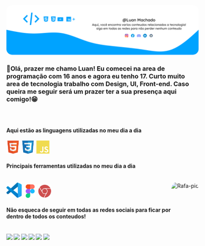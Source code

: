 <div>
    <a href="https://luanmachadoyt.github.io/Luan-Machado" target="_blank">
    <img style="border-radius: 15px" src="https://github.com/luanmachadoyt/luanmachadoyt/blob/cobrinha/Banner.png?raw=true" alt="minha foto" />
    </a>
</div>

<h3>🎈Olá, prazer me chamo Luan! Eu comecei na area de programação com 16 anos e agora eu tenho 17. Curto muito area de tecnologia trabalho com Design, UI, Front-end. Caso queira me seguir será um prazer ter a sua presença aqui comigo!😁</h3></br>

##

<h4> Aqui estão as linguagens utilizadas no meu dia a dia</h4>

<a href=""><img style="width: 35px" src="https://raw.githubusercontent.com/devicons/devicon/master/icons/html5/html5-original.svg" alt="" /></a>
<img style="width: 35px" src="https://raw.githubusercontent.com/devicons/devicon/master/icons/css3/css3-original.svg" alt="" />
<img style="width: 35px" src="https://raw.githubusercontent.com/devicons/devicon/master/icons/javascript/javascript-plain.svg" alt="" />


<h4> Principais ferramentas utilizadas no meu dia a dia</h4>
<div style="display: inline_block"><br>
<a href=""><img style="width: 40px" src="https://raw.githubusercontent.com/devicons/devicon/master/icons/vscode/vscode-original.svg" alt="" /></a>
<img style="width: 35px" src="https://raw.githubusercontent.com/devicons/devicon/master/icons/figma/figma-original.svg" alt="" />
<img style="width: 35px" src="https://raw.githubusercontent.com/devicons/devicon/master/icons/chrome/chrome-plain.svg" alt="" />
<img align="right" alt="Rafa-pic" height="150" style="border-radius:15%;" src="https://avatars.githubusercontent.com/u/94332377?v=4">
  
</div>

<h4> Não esqueca de seguir em todas as redes sociais para ficar por dentro de todos os conteudos!<h4></br>
      
      
<div> 
  <a href="https://www.youtube.com/" target="_blank"><img src="https://img.shields.io/badge/YouTube-FF0000?style=for-the-badge&logo=youtube&logoColor=white" target="_blank"></a>
  <a href="https://instagram.com/luanmachadoyt" target="_blank"><img src="https://img.shields.io/badge/-Instagram-%23E4405F?style=for-the-badge&logo=instagram&logoColor=white" target="_blank"></a>
 	<a href="https://www.twitch.tv/luanmachadoyt" target="_blank"><img src="https://img.shields.io/badge/Twitch-9146FF?style=for-the-badge&logo=twitch&logoColor=white" target="_blank"></a>
 <a href="https://discord.gg/" target="_blank"><img src="https://img.shields.io/badge/Discord-7289DA?style=for-the-badge&logo=discord&logoColor=white" target="_blank"></a> 
  <a href = "mailto:machado.luandealmeida@gmail.com"><img src="https://img.shields.io/badge/-Gmail-%23333?style=for-the-badge&logo=gmail&logoColor=white" target="_blank"></a>
  <a href="https://www.linkedin.com/in/luan-de-almeida-machado-9789721b3/" target="_blank"><img src="https://img.shields.io/badge/-LinkedIn-%230077B5?style=for-the-badge&logo=linkedin&logoColor=white" target="_blank"></a> 
  
</div>

